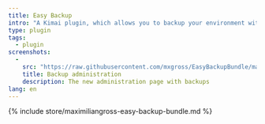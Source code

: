 ```yaml
---
title: Easy Backup
intro: "A Kimai plugin, which allows you to backup your environment with a single click."
type: plugin
tags:
  - plugin
screenshots:
  - 
    src: "https://raw.githubusercontent.com/mxgross/EasyBackupBundle/master/screenshot.jpg"
    title: Backup administration
    description: The new administration page with backups 
lang: en
---
```


{% include store/maximiliangross-easy-backup-bundle.md %}
